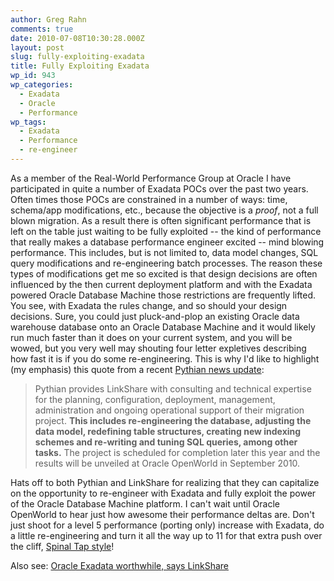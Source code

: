 ```yaml
---
author: Greg Rahn
comments: true
date: 2010-07-08T10:30:28.000Z
layout: post
slug: fully-exploiting-exadata
title: Fully Exploiting Exadata
wp_id: 943
wp_categories:
  - Exadata
  - Oracle
  - Performance
wp_tags:
  - Exadata
  - Performance
  - re-engineer
---
```


As a member of the Real-World Performance Group at Oracle I have participated in quite a number of Exadata POCs over the past two years.  Often times those POCs are constrained in a number of ways: time, schema/app modifications, etc., because the objective is a _proof_, not a full blown migration.  As a result there is often significant performance that is left on the table just waiting to be fully exploited -- the kind of performance that really makes a database performance engineer excited -- mind blowing performance.  This includes, but is not limited to, data model changes, SQL query modifications and re-engineering batch processes.  The reason these types of modifications get me so excited is that design decisions are often influenced by the then current deployment platform and with the Exadata powered Oracle Database Machine those restrictions are frequently lifted.  You see, with Exadata the rules change, and so should your design decisions.  Sure, you could just pluck-and-plop an existing Oracle data warehouse database onto an Oracle Database Machine and it would likely run much faster than it does on your current system, and you will be wowed, but you very well may shouting four letter expletives describing how fast it is if you do some re-engineering.  This is why I'd like to highlight (my emphasis) this quote from a recent [Pythian news update](http://www.pythian.com/news/14241/pythian-implements-oracle-exadata-at-linkshare-corporation/):

> Pythian provides LinkShare with consulting and technical expertise for the planning, configuration, deployment, management, administration and ongoing operational support of their migration project. **This includes re-engineering the database, adjusting the data model, redefining table structures, creating new indexing schemes and re-writing and tuning SQL queries, among other tasks.** The project is scheduled for completion later this year and the results will be unveiled at Oracle OpenWorld in September 2010.

Hats off to both Pythian and LinkShare for realizing that they can capitalize on the opportunity to re-engineer with Exadata and fully exploit the power of the Oracle Database Machine platform.  I can't wait until Oracle OpenWorld to hear just how awesome their performance deltas are.  Don't just shoot for a level 5 performance (porting only) increase with Exadata, do a little re-engineering and turn it all the way up to 11 for that extra push over the cliff, [Spinal Tap style](http://www.imdb.com/title/tt0088258/quotes?qt0261726)!

Also see: [Oracle Exadata worthwhile, says LinkShare﻿](http://news.techworld.com/data-centre/3229819/oracle-exadata-worthwhile-says-linkshare/)
